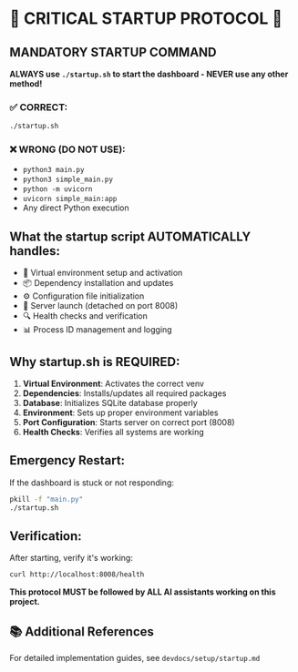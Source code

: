 # 🚨 CRITICAL STARTUP PROTOCOL 🚨

## MANDATORY STARTUP COMMAND
**ALWAYS use `./startup.sh` to start the dashboard - NEVER use any other method!**

### ✅ CORRECT:
```bash
./startup.sh
```

### ❌ WRONG (DO NOT USE):
- `python3 main.py`
- `python3 simple_main.py`
- `python -m uvicorn`
- `uvicorn simple_main:app`
- Any direct Python execution

## What the startup script AUTOMATICALLY handles:
- 🔧 Virtual environment setup and activation
- 📦 Dependency installation and updates
- ⚙️ Configuration file initialization  
- 🚀 Server launch (detached on port 8008)
- 🔍 Health checks and verification
- 📊 Process ID management and logging

## Why startup.sh is REQUIRED:
1. **Virtual Environment**: Activates the correct venv
2. **Dependencies**: Installs/updates all required packages
3. **Database**: Initializes SQLite database properly
4. **Environment**: Sets up proper environment variables
5. **Port Configuration**: Starts server on correct port (8008)
6. **Health Checks**: Verifies all systems are working

## Emergency Restart:
If the dashboard is stuck or not responding:
```bash
pkill -f "main.py"
./startup.sh
```

## Verification:
After starting, verify it's working:
```bash
curl http://localhost:8008/health
```

**This protocol MUST be followed by ALL AI assistants working on this project.**

## 📚 Additional References
For detailed implementation guides, see `devdocs/setup/startup.md`
